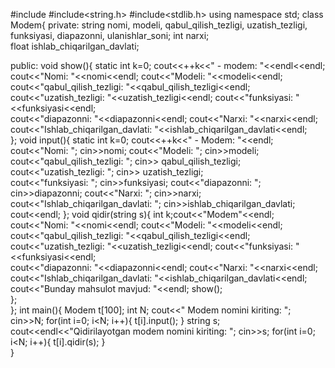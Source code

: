#include<iostream>
#include<string.h>
#include<stdlib.h>
using namespace std;
class Modem{
  private:
    string nomi, modeli,
    qabul_qilish_tezligi, uzatish_tezligi,
    funksiyasi, diapazonni, ulanishlar_soni;
    int narxi;  
    float ishlab_chiqarilgan_davlati;

  public:
    void show(){
      static int k=0;
      cout<<++k<<" - modem: "<<endl<<endl;
      cout<<"Nomi: "<<nomi<<endl;
      cout<<"Modeli: "<<modeli<<endl;
      cout<<"qabul_qilish_tezligi: "<<qabul_qilish_tezligi<<endl;
      cout<<"uzatish_tezligi: "<<uzatish_tezligi<<endl;
      cout<<"funksiyasi: "<<funksiyasi<<endl;  
      cout<<"diapazonni: "<<diapazonni<<endl;
      cout<<"Narxi: "<<narxi<<endl;
      cout<<"Ishlab_chiqarilgan_davlati: "<<ishlab_chiqarilgan_davlati<<endl;      
    };
    void input(){
      static int k=0;
      cout<<++k<<" - Modem: "<<endl;
      cout<<"Nomi: "; cin>>nomi;
      cout<<"Modeli: "; cin>>modeli;
      cout<<"qabul_qilish_tezligi: "; cin>> qabul_qilish_tezligi;
      cout<<"uzatish_tezligi: "; cin>> uzatish_tezligi;  
      cout<<"funksiyasi: "; cin>>funksiyasi;
      cout<<"diapazonni: "; cin>>diapazonni;
      cout<<"Narxi: "; cin>>narxi;
      cout<<"Ishlab_chiqarilgan_davlati: "; cin>>ishlab_chiqarilgan_davlati;
      cout<<endl;
    };
    void qidir(string s){
      int k;cout<<"Modem"<<endl;
      cout<<"Nomi: "<<nomi<<endl;
      cout<<"Modeli: "<<modeli<<endl;
      cout<<"qabul_qilish_tezligi: "<<qabul_qilish_tezligi<<endl;
      cout<<"uzatish_tezligi: "<<uzatish_tezligi<<endl;
      cout<<"funksiyasi: "<<funksiyasi<<endl;  
      cout<<"diapazonni: "<<diapazonni<<endl;
      cout<<"Narxi: "<<narxi<<endl;
      cout<<"Ishlab_chiqarilgan_davlati: "<<ishlab_chiqarilgan_davlati<<endl;  
        cout<<"Bunday mahsulot mavjud: "<<endl;
        show();  
    };  
};
int main(){
   Modem t[100];
   int N; cout<<" Modem nomini kiriting: "; cin>>N;
   for(int i=0; i<N; i++){
    t[i].input();
   }
   string s;
   cout<<endl<<"Qidirilayotgan modem nomini kiriting: "; cin>>s;
   for(int i=0; i<N; i++){
    t[i].qidir(s);
   }   
}
